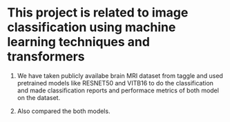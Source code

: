 # This project is related to image classification using machine learning techniques and transformers

1. We have taken publicly availabe brain MRI dataset from taggle and used pretrained models like RESNET50 and VITB16 to do the classification and made classification reports and performace metrics of both model on the dataset.

2. Also compared the both models.